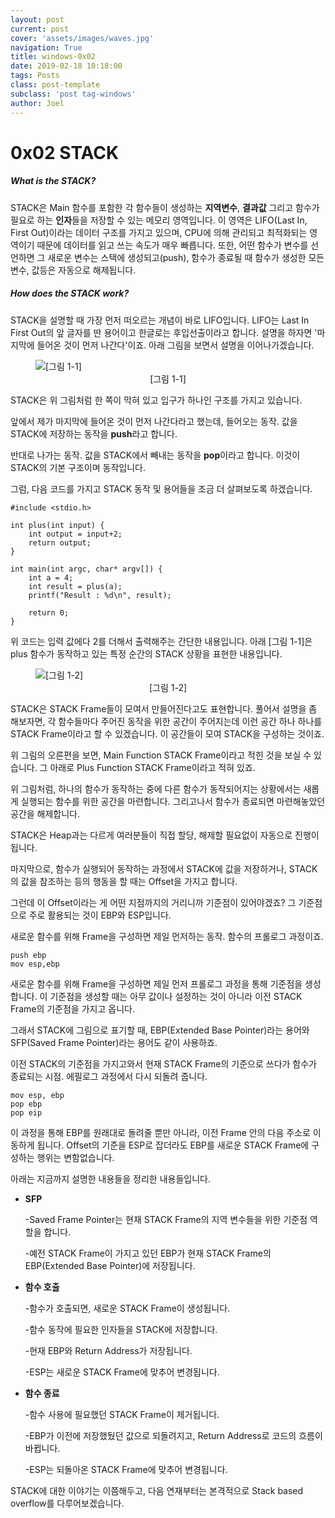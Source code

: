 ```yaml
---
layout: post
current: post
cover: 'assets/images/waves.jpg'
navigation: True
title: windows-0x02
date: 2019-02-18 10:18:00
tags: Posts
class: post-template
subclass: 'post tag-windows'
author: Joel
---
```


# 0x02 STACK


##### What is the STACK?

STACK은 Main 함수를 포함한 각 함수들이 생성하는 **지역변수**, **결과값** 그리고 함수가 필요로 하는 **인자**들을 저장할 수 있는 메모리 영역입니다.
이 영역은 LIFO(Last In, First Out)이라는 데이터 구조를 가지고 있으며, CPU에 의해 관리되고 최적화되는 영역이기 때문에 데이터를 읽고 쓰는 속도가 매우 빠릅니다. 또한, 어떤 함수가 변수를 선언하면 그 새로운 변수는 스택에 생성되고(push), 함수가 종료될 때 함수가 생성한 모든 변수, 값등은 자동으로 해제됩니다.

##### How does the STACK work?

STACK을 설명할 때 가장 먼저 떠오르는 개념이 바로 LIFO입니다. LIFO는 Last In First Out의 앞 글자를 딴 용어이고 한글로는 후입선출이라고 합니다.
설명을 하자면 '마지막에 들어온 것이 먼저 나간다'이죠. 아래 그림을 보면서 설명을 이어나가겠습니다.

<figure>
  <img data-action="zoom" src='{{ "/assets/images/windows/0x02_1.png" | relative_url }}' alt='[그림 1-1]'>
  <figcaption><center>[그림 1-1]</center></figcaption>
</figure>

STACK은 위 그림처럼 한 쪽이 막혀 있고 입구가 하나인 구조를 가지고 있습니다.

앞에서 제가 마지막에 들어온 것이 먼저 나간다라고 했는데, 들어오는 동작. 값을 STACK에 저장하는 동작을 **push**라고 합니다.

반대로 나가는 동작. 값을 STACK에서 빼내는 동작을 **pop**이라고 합니다. 이것이 STACK의 기본 구조이며 동작입니다.

그럼, 다음 코드를 가지고 STACK 동작 및 용어들을 조금 더 살펴보도록 하겠습니다.

	
	#include <stdio.h>

	int plus(int input) {
		int output = input+2;
		return output;
	}

	int main(int argc, char* argv[]) {
		int a = 4;
		int result = plus(a);
		printf("Result : %d\n", result);

		return 0;
	}
	

위 코드는 입력 값에다 2를 더해서 출력해주는 간단한 내용입니다. 아래 [그림 1-1]은 plus 함수가 동작하고 있는 특정 순간의 STACK 상황을 표현한 내용입니다.

<figure>
  <img data-action="zoom" src='{{ "/assets/images/windows/0x02_2.png" | relative_url }}' alt='[그림 1-2]'>
  <figcaption><center>[그림 1-2]</center></figcaption>
</figure>

STACK은 STACK Frame들이 모여서 만들어진다고도 표현합니다. 풀어서 설명을 좀 해보자면, 각 함수들마다 주어진 동작을 위한 공간이 주어지는데 이런 공간 하나 하나를 STACK Frame이라고 할 수 있겠습니다. 이 공간들이 모여 STACK을 구성하는 것이죠. 

위 그림의 오른편을 보면, Main Function STACK Frame이라고 적힌 것을 보실 수 있습니다. 
그 아래로 Plus Function STACK Frame이라고 적혀 있죠.


위 그림처럼, 하나의 함수가 동작하는 중에 다른 함수가 동작되어지는 상황에서는 새롭게 실행되는 함수를 위한 공간을 마련합니다. 
그리고나서 함수가 종료되면 마련해놓았던 공간을 해제합니다.

STACK은 Heap과는 다르게 여러분들이 직접 할당, 해제할 필요없이 자동으로 진행이 됩니다.

마지막으로, 함수가 실행되어 동작하는 과정에서 STACK에 값을 저장하거나, STACK의 값을 참조하는 등의 행동을 할 때는 Offset을 가지고 합니다.


그런데 이 Offset이라는 게 어떤 지점까지의 거리니까 기준점이 있어야겠죠? 그 기준점으로 주로 활용되는 것이 EBP와 ESP입니다.


새로운 함수를 위해 Frame을 구성하면 제일 먼저하는 동작. 함수의 프롤로그 과정이죠.
	
	push ebp
	mov esp,ebp
	
새로운 함수를 위해 Frame을 구성하면 제일 먼저 프롤로그 과정을 통해 기준점을 생성합니다. 이 기준점을 생성할 때는 아무 값이나 설정하는 것이 아니라
이전 STACK Frame의 기준점을 가지고 옵니다. 

그래서 STACK에 그림으로 표기할 때, EBP(Extended Base Pointer)라는 용어와 SFP(Saved Frame Pointer)라는 용어도 같이 사용하죠.	

이전 STACK의 기준점을 가지고와서 현재 STACK Frame의 기준으로 쓰다가 함수가 종료되는 시점. 에필로그 과정에서 다시 되돌려 줍니다.
	
	mov esp, ebp
	pop ebp
	pop eip
	
이 과정을 통해 EBP를 원래대로 돌려줄 뿐만 아니라, 이전 Frame 안의 다음 주소로 이동하게 됩니다.
Offset의 기준을 ESP로 잡더라도 EBP를 새로운 STACK Frame에 구성하는 행위는 변함없습니다. 

아래는 지금까지 설명한 내용들을 정리한 내용들입니다.

- **SFP**

	-Saved Frame Pointer는 현재 STACK Frame의 지역 변수들을 위한 기준점 역할을 합니다.
	
    -예전 STACK Frame이 가지고 있던 EBP가 현재 STACK Frame의 EBP(Extended Base Pointer)에 저장됩니다.
	
- **함수 호출** 

	-함수가 호출되면, 새로운 STACK Frame이 생성됩니다.
	
    -함수 동작에 필요한 인자들을 STACK에 저장합니다.
	
    -현재 EBP와 Return Address가 저장됩니다.
	
    -ESP는 새로운 STACK Frame에 맞추어 변경됩니다.
	
- **함수 종료**

	-함수 사용에 필요했던 STACK Frame이 제거됩니다.
	
    -EBP가 이전에 저장했뒀던 값으로 되돌려지고, Return Address로 코드의 흐름이 바뀝니다.
	
    -ESP는 되돌아온 STACK Frame에 맞추어 변경됩니다.

STACK에 대한 이야기는 이쯤해두고, 다음 연재부터는 본격적으로 Stack based overflow를 다루어보겠습니다.
